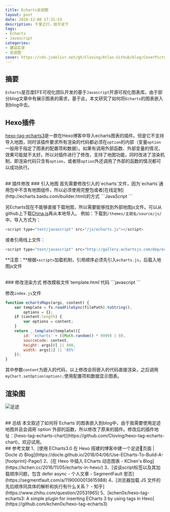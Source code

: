 ```yaml
---
title: Echarts足迹图
layout: post
date: 2018-12-08 17:31:53
description: 千里之行，始于足下
tags: 
- Echarts
- Javascript
categories: 
- 建站实录
- 足迹图
cover: https://cdn.jsdelivr.net/gh/Cloving/Atlas-Github/blog/CoverPicture/bg_8.png
---
```


## 摘要
`Echarts`是百度EFE可视化团队开发的基于`Javascript`开源可视化图表库。由于部分blog文章中有展示图表的需求，基于此，本文研究了如何将`Echarts`的图表嵌入到blog中去。
<br/>
## Hexo插件
[hexo-tag-echarts3](https://github.com/kchen0x/hexo-tag-echarts3)是一款在Hexo博客中导入echarts图表的插件。但是它不支持导入地图，同时该插件要求所有渲染的代码都必须在`option`的内部（变量`option`一般用于指定了图表的配置项和数据）。如果有调用外部函数、外部变量的情况，效果可能就不太好。所以对插件进行了修改，支持了地图功能，同时改进了渲染机制，即渲染代码只含有`option`，或者除`option`外还调用了外部的函数的情况都可以成功执行。

<br/>
## 插件修改
### 引入地图
首先需要修改引入的`echarts`文件，因为`echarts`通用包中不含有地图组件，所以必须使用完整包或者[在线定制](http://echarts.baidu.com/builder.html)的方式
```JavaScript
<script type="text/javascript" src="https://cdn.bootcss.com/echarts/4.2.0-rc.2/echarts.min.js"></script>
```

另Echarts现在不能够直接下载地图，所以需要能够找到外部地图js文件。可以从github上下载[China.js](https://github.com/apache/incubator-echarts/blob/master/map/js/china.js)再从本地导入。
例如：下载到`/themes/主题名/source/js/`中，导入方式为：
```JavaScript
<script type="text/javascript" src="/js/echarts.js"></script>
```
或者引用线上文件：
```JavaScript
<script type="text/javascript" src="http://gallery.echartsjs.com/dep/echarts/map/js/china.js"></script>
```
**注意：**根据`<script>`加载机制，引用顺序必须先引入`echarts.js`，后载入地图js文件

<br/>
### 修改渲染方式
修改模板文件`template.html`代码
```javascript
<script type="text/javascript">
  // 基于准备好的dom，初始化echarts实例
  var myChart = echarts.init(document.getElementById('<%- id %>'));
  // 指定图表的配置项和数据
  <%= sourceCode %>
  // 使用刚指定的配置项和数据显示图表。
  myChart.setOption(option);
</script>
```

修改`index.js`文件
```JavaScript
function echartsMaps(args, content) {
    var template = fs.readFileSync(filePath).toString(),
        options = {};
    if (content.length) {
        var options = content;
    }
    return _.template(template)({
        id: 'echarts' + ((Math.random() * 9999) | 0),
        sourceCode: content,
        height: args[0] || 400,
        width: args[1] || '85%'
    });
}
```
其中参数`content`为嵌入的代码，以上修改会将嵌入的代码直接渲染，之后调用`myChart.setOption(option);`使用配置项和数据显示图表。
<br/>
## 渲染图

![足迹](https://cdn.jsdelivr.net/gh/Cloving/Atlas-Github/blog/notePicture/hexo-tag-echarts-chart插件/足迹.png)

<br/>
## 总结
本文叙述了如何将`Echarts`的图表嵌入到blog中，由于我需要使用足迹地图并且会调用`option`外部的函数，所以修改了原来的插件。修改后的插件地址：[hexo-tag-echarts-chart](https://github.com/Cloving/hexo-tag-echarts-chart)，欢迎试用。

<br/>
## 参考文献
1、[使用 ECharts3.0 在 Hexo 搭建的博客中建一个足迹👣页面 | Docle の Blog](https://docle.github.io/2018/04/06/Use-ECharts-To-Build-A-[footprint]-Page/)
2、[在 Hexo 中插入 ECharts 动态图表 - KChen's Blog](https://kchen.cc/2016/11/05/echarts-in-hexo/)
3、[谈谈script标签以及其加载顺序问题，包含 defer async  - 个人文章 - SegmentFault 思否](https://segmentfault.com/a/1190000013615988)
4、[浏览器加载 JS 文件的先后顺序同具体的解析和执行有什么关系？ - 知乎](https://www.zhihu.com/question/20531965)
5、[kchen0x/hexo-tag-echarts3: A simple plugin for inserting ECharts 3 by using tags in Hexo](https://github.com/kchen0x/hexo-tag-echarts3)
<br/>

